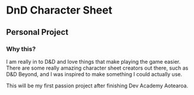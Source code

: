# DnD Character Sheet

## Personal Project

### Why this?

I am really in to D&D and love things that make playing the game easier. There are some really amazing character sheet creators out there, such as D&D Beyond, and I was inspired to make something I could actually use.

This will be my first passion project after finishing Dev Academy Aotearoa.
